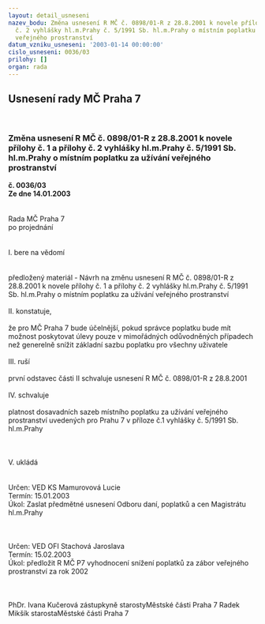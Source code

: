 ```yaml
---
layout: detail_usneseni
nazev_bodu: Změna usnesení R MČ č. 0898/01-R z 28.8.2001 k novele přílohy č. 1 a přílohy
  č. 2 vyhlášky hl.m.Prahy č. 5/1991 Sb. hl.m.Prahy o místním poplatku za užívání
  veřejného prostranství
datum_vzniku_usneseni: '2003-01-14 00:00:00'
cislo_usneseni: 0036/03
prilohy: []
organ: rada
---
```

<div id="ucUsn_pList" class="usn">
	<span><h2>Usnesení rady MČ Praha 7 </h2>
<br></span><div class="standBody">
<span><h3>Změna usnesení R MČ č. 0898/01-R z 28.8.2001 k novele přílohy č. 1 a přílohy č. 2 vyhlášky hl.m.Prahy č. 5/1991 Sb. hl.m.Prahy o místním poplatku za užívání veřejného prostranství</h3></span><div class="center">
		<strong>č. 0036/03</strong><br>
	</div>
<div class="center">
		<strong>Ze dne 14.01.2003</strong><br><br>
	</div>
<br>Rada MČ Praha 7<br>po projednání<br><br><br>I.	bere na vědomí<br><br> <br>předložený materiál - Návrh na změnu usnesení R MČ č. 0898/01-R z 28.8.2001 k novele přílohy č. 1 a přílohy č. 2 vyhlášky hl.m.Prahy č. 5/1991 Sb. hl.m.Prahy o místním poplatku za užívání veřejného prostranství<br><br>II.  konstatuje,<br><br>že pro MČ Praha 7 bude účelnější, pokud správce poplatku bude mít možnost poskytovat úlevy pouze v mimořádných odůvodněných případech než generelně snížit základní sazbu poplatku pro všechny uživatele<br><br>III. ruší <br><br>první odstavec části II schvaluje usnesení R MČ č. 0898/01-R z 28.8.2001<br><br>IV.  schvaluje <br><br>platnost dosavadních sazeb místního poplatku za užívání veřejného prostranství uvedených pro Prahu 7 v příloze č.1 vyhlášky č. 5/1991 Sb. hl.m.Prahy<br><br><br><br>V.  ukládá <br><br> <br>Určen:	VED KS Mamurovová Lucie<br>Termín: 15.01.2003<br>Úkol:	Zaslat předmětné usnesení Odboru daní, poplatků a cen Magistrátu hl.m.Prahy<br> <br><br> <br>Určen:	VED OFI Stachová Jaroslava<br>Termín: 15.02.2003<br>Úkol:	předložit R MČ P7 vyhodnocení snížení poplatků za zábor veřejného prostranství za rok 2002<br> <br> <br>	<br>PhDr. Ivana Kučerová zástupkyně starostyMěstské části Praha 7	 Radek Mikšík starostaMěstské části Praha 7<br>	<br><br>
</div>
</div>